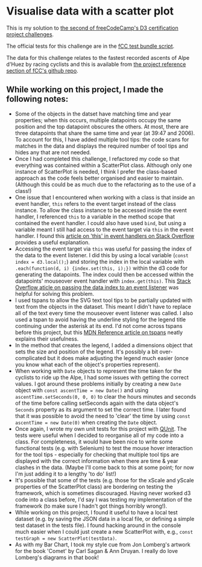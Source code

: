 # Visualise data with a scatter plot

This is my solution to [the second of freeCodeCamp's D3 certification project challenges].

The official tests for this challenge are in the [fCC test bundle script].

The data for this challenge relates to the fastest recorded ascents of Alpe d'Huez by racing cyclists and this is available from [the project reference section of fCC's github repo].

## While working on this project, I made the following notes:

- Some of the objects in the datset have matching time and year properties; when this occurs, multiple datapoints occupy the same position and the top datapoint obscures the others. At most, there are three datapoints that share the same time and year (at 39:47 and 2006). To account for this, I have added multiple tool tips: the code scans for matches in the data and displays the required number of tool tips and hides any that are not needed.
- Once I had completed this challenge, I refactored my code so that everything was contained within a ScatterPlot class. Although only one instance of ScatterPlot is needed, I think I prefer the class-based approach as the code feels better organised and easier to maintain. (Although this could be as much due to the refactoring as to the use of a class!)
- One issue that I encountered when working with a class is that inside an event handler, `this` refers to the event target instead of the class instance. To allow the class instance to be accessed inside the event handler, I referenced `this` to a variable in the method scope that contained the event handler. I could also have used `bind`, but using a variable meant I still had access to the event target via `this` in the event handler. I found this [article on 'this' in event handlers on Stack Overflow] provides a useful explanation.
- Accessing the event target via `this` was useful for passing the index of the data to the event listener. I did this by using a local variable (`const index = d3.local();`) and storing the index in the local variable with `.each(function(d, i) {index.set(this, i);})` within the d3 code for generating the datapoints. The index could then be accessed within the datapoints' mouseover event handler with `index.get(this)`. This [Stack Overflow aticle on passing the data index to an event listener] was helpful for solving this problem.
- I used tspans to allow the SVG text tool tips to be partially updated with text from the objects in the dataset. This meant I didn't have to replace all of the text every time the mouseover event listener was called. I also used a tspan to avoid having the underline styling for the legend title continuing under the asterisk at its end. I'd not come across tspans before this project, but this [MDN Reference article on tspans] neatly explains their usefulness.
- In the method that creates the legend, I added a  dimensions object that sets the size and position of the legend. It's possibly a bit over-complicated but it does make adjusting the legend much easier (once you know what each of the object's properties represent).
- When working with `Date` objects to represent the time taken for the cyclists to ride up the Alpe, I had some issues with getting the correct values. I got around these problems initially by creating a new `Date` object with `const ascentTime = new Date()` and using `ascentTime.setSeconds(0, 0, 0)` to clear the hours minutes and seconds of the time before calling setSeconds again with the data object's `Seconds` property as its argument to set the correct time. I later found that it was possible to avoid the need to 'clear' the time by using `const ascentTime = new Date(0)` when creating the `Date` object.
- Once again, I wrote my own unit tests for this project with [QUnit]. The tests were useful when I decided to reorganise all of my code into a class. For completeness, it would have been nice to write some functional tests (e.g. with Selenium) to test the mouse hover interaction for the tool tips - especially for checking that multiple tool tips are displayed with the correct information when there are time & year clashes in the data. (Maybe I'll come back to this at some point; for now I'm just adding it to a lengthy 'to do' list!)
- It's possible that some of the tests (e.g. those for the xScale and yScale properties of the ScatterPlot class) are bordering on testing the framework, which is sometimes discouraged. Having never worked d3 code into a class before, I'd say I was testing my implementation of the framework (to make sure I hadn't got things horribly wrong!).
- While working on this project, I found it useful to have a local test dataset (e.g. by saving the JSON data in a local file, or defining a simple test dataset in the tests file). I found hacking around in the console much easier when I could just create a new ScatterPlot with, e.g., `const testGraph = new ScatterPlot(testData)`.
- As with my Bar Chart, I took my style cue from Jon Lomberg's artwork for the book 'Comet' by Carl Sagan & Ann Druyan. I really do love Lomberg's diagrams in that book!

[the second of freeCodeCamp's D3 certification project challenges]: https://www.freecodecamp.org/learn/data-visualization/data-visualization-projects/visualize-data-with-a-scatterplot-graph
[fCC test bundle script]: https://cdn.freecodecamp.org/testable-projects-fcc/v1/bundle.js
[the project reference section of fCC's github repo]: https://raw.githubusercontent.com/freeCodeCamp/ProjectReferenceData/master/cyclist-data.json
[article on 'this' in event handlers on Stack Overflow]: https://stackoverflow.com/questions/5490448/how-do-i-pass-the-this-context-into-an-event-handler
[Stack Overflow aticle on passing the data index to an event listener]: https://stackoverflow.com/questions/64910052/d3-js-v6-2-get-data-index-in-listener-function-selection-onclick-listene
[MDN Reference article on tspans]: https://developer.mozilla.org/en-US/docs/Web/SVG/Element/tspan
[QUnit]: https://qunitjs.com/
